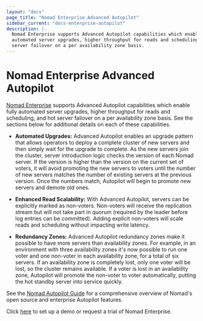 ```yaml
---
layout: "docs"
page_title: "Nomad Enterprise Advanced Autopilot"
sidebar_current: "docs-enterprise-autopilot"
description: |-
  Nomad Enterprise supports Advanced Autopilot capabilities which enable fully 
  automated server upgrades, higher throughput for reads and scheduling, and hot 
  server failover on a per availability zone basis.
---
```


# Nomad Enterprise Advanced Autopilot

[Nomad Enterprise](https://www.hashicorp.com/go/nomad-enterprise) supports Advanced Autopilot capabilities which enable fully
automated server upgrades, higher throughput for reads and scheduling, and hot
server failover on a per availability zone basis. See the sections below for 
additional details on each of these capabilities. 

* **Automated Upgrades:** Advanced Autopilot enables an upgrade pattern that 
allows operators to deploy a complete cluster of new servers and then simply wait 
for the upgrade to complete. As the new servers join the cluster, server 
introduction logic checks the version of each Nomad server. If the version is 
higher than the version on the current set of voters, it will avoid promoting 
the new servers to voters until the number of new servers matches the number of 
existing servers at the previous version. Once the numbers match, Autopilot will 
begin to promote new servers and demote old ones.

* **Enhanced Read Scalability:** With Advanced Autopilot, servers can be 
explicitly marked as non-voters. Non-voters will receive the replication stream 
but will not take part in quorum (required by the leader before log entries can 
be committed). Adding explicit non-voters will scale reads and scheduling without 
impacting write latency.

* **Redundancy Zones:** Advanced Autopilot redundancy zones make it possible to 
have more servers than availability zones. For example, in an environment with 
three availability zones it's now possible to run one voter and one non-voter in 
each availability zone, for a total of six servers. If an availability zone is 
completely lost, only one voter will be lost, so the cluster remains available. 
If a voter is lost in an availability zone, Autopilot will promote the non-voter 
to voter automatically, putting the hot standby server into service quickly.

See the [Nomad Autopilot Guide](/guides/operations/autopilot.html)
for a comprehensive overview of Nomad's open source and enterprise Autopilot features.

Click [here](https://www.hashicorp.com/go/nomad-enterprise) to set up a demo or 
request a trial of Nomad Enterprise.
